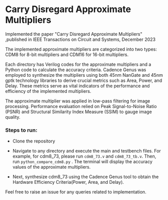 # Carry Disregard Approximate Multipliers

Implemented the paper "Carry Disregard Approximate Multipliers" ,published in IEEE Transactions on Circuit and Systems, December 2023

The implemented approximate multipliers are categorized into two types: CDM8 for 8-bit multipliers and CDM16 for 16-bit multipliers. 

Each directory has Verilog codes for the approximate multipliers and a Python code to calculate the accuracy criteria. Cadence Genus was employed to synthesize the multipliers using both 45nm NanGate and 45nm gptk technology libraries to derive crucial metrics such as Area, Power, and Delay. These metrics serve as vital indicators of the performance and efficiency of the implemented multipliers. 

The approximate multiplier was applied in low-pass filtering for image processing. Performance evaluation relied on Peak Signal-to-Noise Ratio (PSNR) and Structural Similarity Index Measure (SSIM) to gauge image quality.

### Steps to run:

* Clone the repository

* Navigate to any directory and execute the main and testbench files. For example, for cdm8_73, please run `cdm8_73.v` and `cdm8_73_tb.v`. Then, run `python_compare_cdm8.py` . The terminal will display the accuracy values of the approximate multipliers.

* Next, synthesize cdm8_73 using the Cadence Genus tool to obtain the Hardware Efficiency Criteria(Power, Area, and Delay). 

Feel free to raise an issue for any queries related to implementation.
